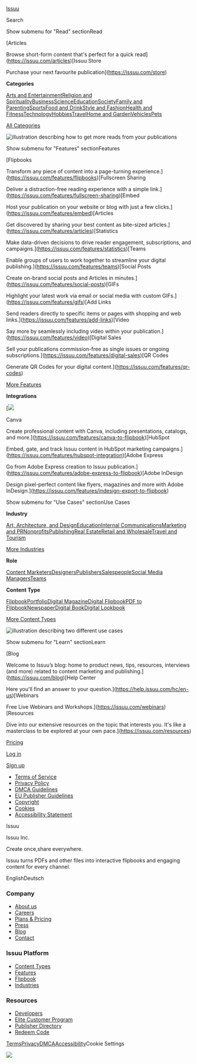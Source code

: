 [Issuu](https://issuu.com/)

Search

Show submenu for "Read" sectionRead

[Articles

Browse short-form content that's perfect for a quick read](https://issuu.com/articles)[Issuu Store

Purchase your next favourite publication](https://issuu.com/store)

**Categories**

[Arts and Entertainment](https://issuu.com/categories/arts-and-entertainment)[Religion and Spirituality](https://issuu.com/categories/religion-and-spirituality)[Business](https://issuu.com/categories/business)[Science](https://issuu.com/categories/science)[Education](https://issuu.com/categories/education)[Society](https://issuu.com/categories/society)[Family and Parenting](https://issuu.com/categories/family-and-parenting)[Sports](https://issuu.com/categories/sports)[Food and Drink](https://issuu.com/categories/food-and-drink)[Style and Fashion](https://issuu.com/categories/style-and-fashion)[Health and Fitness](https://issuu.com/categories/health-and-fitness)[Technology](https://issuu.com/categories/technology-and-computing)[Hobbies](https://issuu.com/categories/hobbies)[Travel](https://issuu.com/categories/travel)[Home and Garden](https://issuu.com/categories/home-and-garden)[Vehicles](https://issuu.com/categories/vehicles)[Pets](https://issuu.com/categories/pets)

[All Categories](https://issuu.com/categories)

![illustration describing how to get more reads from your publications](//static.isu.pub/fe/product-header-frontend/8e4e951/31d186ba39f38e8c4fac.png)

Show submenu for "Features" sectionFeatures

[Flipbooks

Transform any piece of content into a page-turning experience.](https://issuu.com/features/flipbooks)[Fullscreen Sharing

Deliver a distraction-free reading experience with a simple link.](https://issuu.com/features/fullscreen-sharing)[Embed

Host your publication on your website or blog with just a few clicks.](https://issuu.com/features/embed)[Articles

Get discovered by sharing your best content as bite-sized articles.](https://issuu.com/features/articles)[Statistics

Make data-driven decisions to drive reader engagement, subscriptions, and campaigns.](https://issuu.com/features/statistics)[Teams

Enable groups of users to work together to streamline your digital publishing.](https://issuu.com/features/teams)[Social Posts

Create on-brand social posts and Articles in minutes.](https://issuu.com/features/social-posts)[GIFs

Highlight your latest work via email or social media with custom GIFs.](https://issuu.com/features/gifs)[Add Links

Send readers directly to specific items or pages with shopping and web links.](https://issuu.com/features/add-links)[Video

Say more by seamlessly including video within your publication.](https://issuu.com/features/video)[Digital Sales

Sell your publications commission-free as single issues or ongoing subscriptions.](https://issuu.com/features/digital-sales)[QR Codes

Generate QR Codes for your digital content.](https://issuu.com/features/qr-codes)

[More Features](https://issuu.com/features)

**Integrations**

[![](https://static.issuu.com/fe/silkscreen/0.0.3042/icons/gradient/icon-canva-gradient.svg)

Canva

Create professional content with Canva, including presentations, catalogs, and more.](https://issuu.com/features/canva-to-flipbook)[HubSpot

Embed, gate, and track Issuu content in HubSpot marketing campaigns.](https://issuu.com/features/hubspot-integration)[Adobe Express

Go from Adobe Express creation to Issuu publication.](https://issuu.com/features/adobe-express-to-flipbook)[Adobe InDesign

Design pixel-perfect content like flyers, magazines and more with Adobe InDesign.](https://issuu.com/features/indesign-export-to-flipbook)

Show submenu for "Use Cases" sectionUse Cases

**Industry**

[Art, Architecture, and Design](https://issuu.com/industry/art-and-design)[Education](https://issuu.com/industry/education)[Internal Communications](https://issuu.com/industry/internal-communications)[Marketing and PR](https://issuu.com/industry/marketing-pr)[Nonprofits](https://issuu.com/industry/nonprofits)[Publishing](https://issuu.com/industry/publishers)[Real Estate](https://issuu.com/industry/real-estate)[Retail and Wholesale](https://issuu.com/industry/retail)[Travel and Tourism](https://issuu.com/industry/travel)

[More Industries](https://issuu.com/industry)

**Role**

[Content Marketers](https://issuu.com/industry/content-marketers)[Designers](https://issuu.com/industry/designers)[Publishers](https://issuu.com/industry/publishers)[Salespeople](https://issuu.com/industry/salespeople)[Social Media Managers](https://issuu.com/industry/social-media-managers)[Teams](https://issuu.com/features/teams)

**Content Type**

[Flipbook](https://issuu.com/flipbook)[Portfolio](https://issuu.com/solutions/design/portfolio)[Digital Magazine](https://issuu.com/solutions/publishing/digital-magazine)[Digital Flipbook](https://issuu.com/flipbook/digital-flipbook)[PDF to Flipbook](https://issuu.com/flipbook/pdf-to-flipbook)[Newspaper](https://issuu.com/solutions/publishing/newspaper)[Digital Book](https://issuu.com/solutions/publishing/digital-book)[Digital Lookbook](https://issuu.com/solutions/fashion/digital-lookbook)

[More Content Types](https://issuu.com/solutions)

![illustration describing two different use cases](//static.isu.pub/fe/product-header-frontend/8e4e951/1e794a8c4ec65e549678.png)

Show submenu for "Learn" sectionLearn

[Blog

Welcome to Issuu’s blog: home to product news, tips, resources, interviews (and more) related to content marketing and publishing.](https://issuu.com/blog)[Help Center

Here you'll find an answer to your question.](https://help.issuu.com/hc/en-us)[Webinars

Free Live Webinars and Workshops.](https://issuu.com/webinars)[Resources

Dive into our extensive resources on the topic that interests you. It's like a masterclass to be explored at your own pace.](https://issuu.com/resources)

[Pricing](https://issuu.com/pricing)

[Log in](https://issuu.com/signin)

[Sign up](https://issuu.com/pricing)

* [Terms of Service](https://issuu.com/legal/terms)
* [Privacy Policy](https://issuu.com/legal/privacy)
* [DMCA Guidelines](https://issuu.com/legal/dmca)
* [EU Publisher Guidelines](https://issuu.com/legal/eupublisher)
* [Copyright](https://issuu.com/legal/copyright)
* [Cookies](https://issuu.com/legal/cookies)
* [Accessibility Statement](https://issuu.com/legal/accessibility)

Issuu

Issuu Inc.

Create once,share everywhere.

Issuu turns PDFs and other files into interactive flipbooks and engaging content for every channel.

EnglishDeutsch

### Company

* [About us](https://issuu.com/about)
* [Careers](https://issuu.com/careers)
* [Plans & Pricing](https://issuu.com/pricing)
* [Press](https://issuu.com/press)
* [Blog](https://issuu.com/blog)
* [Contact](https://issuu.com/contact)

### Issuu Platform

* [Content Types](https://issuu.com/solutions)
* [Features](https://issuu.com/features)
* [Flipbook](https://issuu.com/flipbook)
* [Industries](https://issuu.com/industry)

### Resources

* [Developers](https://developer.issuu.com/)
* [Elite Customer Program](https://issuu.com/customer-success/elite)
* [Publisher Directory](https://issuu.com/publishers)
* [Redeem Code](https://issuu.com/store/code)

[Terms](https://issuu.com/legal/terms)[Privacy](https://issuu.com/legal/privacy)[DMCA](https://issuu.com/legal/dmca)[Accessibility](https://issuu.com/legal/accessibility)Cookie Settings

[](https://www.facebook.com/issuu)[](https://www.linkedin.com/company/issuu)[](https://twitter.com/issuu)[![](https://static.issuu.com/fe/silkscreen/0.0.2541/icons/gradient/icon-instagram-gradient.svg)](https://instagram.com/issuu)[](https://www.youtube.com/@issuu)